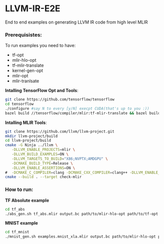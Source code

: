 # LLVM-IR-E2E
End to end examples on generating LLVM IR code from high level MLIR  

### Prerequisistes:

To run examples you need to have: 
- tf-opt
- mlir-hlo-opt
- tf-mlir-translate
- kernel-gen-opt
- mlir-opt
- mlir-tranlsate

**Intalling TensorFlow Opt and Tools**:
```sh
git clone https://github.com/tensorflow/tensorflow
cd tensorflow
./configure #say N to every [y/N] execpt CUDA(that's up to you :))
bazel build //tensorflow/compiler/mlir:tf-mlir-translate && bazel build //tensorflow/compiler/mlir:tf-opt && bazel build //tensorflow/compiler/mlir/tools/kernel_gen:kernel-gen-opt && bazel build //tensorflow/compiler/mlir/hlo:mlir-hlo-opt
```
**Intalling MLIR Tools**:
```sh
git clone https://github.com/llvm/llvm-project.git
mkdir llvm-project/build
cd llvm-project/build
cmake -G Ninja ../llvm \
   -DLLVM_ENABLE_PROJECTS=mlir \
   -DLLVM_BUILD_EXAMPLES=ON \
   -DLLVM_TARGETS_TO_BUILD="X86;NVPTX;AMDGPU" \
   -DCMAKE_BUILD_TYPE=Release \
   -DLLVM_ENABLE_ASSERTIONS=ON \
#  -DCMAKE_C_COMPILER=clang -DCMAKE_CXX_COMPILER=clang++ -DLLVM_ENABLE_LLD=ON
cmake --build . --target check-mlir
```

### How to run:
**TF Absolute example**
```sh
cd tf_abs
./abs_gen.sh tf_abs.mlir output.bc path/to/mlir-hlo-opt path/to/tf-opt path/to/kernel-gen-opt path/to/mlir-translate
```

**MNIST example**
```sh
cd tf_mnist
./mnist_gen.sh examples.mnist_xla.mlir output.bc path/to/mlir-hlo-opt path/to/tf-opt path/to/kernel-gen-opt path/to/mlir-translate
```

